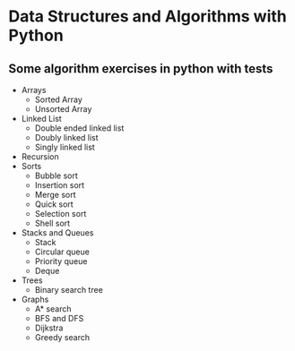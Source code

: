 # Data Structures and Algorithms with Python

## Some algorithm exercises in python with tests

- Arrays
  - Sorted Array
  - Unsorted Array
- Linked List
  - Double ended linked list
  - Doubly linked list
  - Singly linked list
- Recursion
- Sorts
  - Bubble sort
  - Insertion sort
  - Merge sort
  - Quick sort
  - Selection sort
  - Shell sort
- Stacks and Queues
  - Stack
  - Circular queue
  - Priority queue
  - Deque
- Trees
  - Binary search tree
- Graphs
  - A\* search
  - BFS and DFS
  - Dijkstra
  - Greedy search
